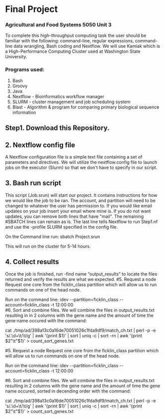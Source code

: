 # Final Project
### Agricultural and Food Systems 5050 Unit 3

To complete this high-throughput computing task the user should be familiar with the following: command-line, regular expressions, command-line data wrangling, Bash coding and Nextflow. We will use Kamiak which is a High-Performance Computing Cluster used at Washington State University.

### Programs used:
1. Bash
3. Groovy
2. Java
3. Nextflow - Bioinformatics workflow manager 
4. SLURM - cluster management and job scheduling system
5. Blast - Algorithm & program for comparing primary biological sequence information

## Step1. Download this Repository.

## 2. Nextflow config file
A Nextflow configuration file is a simple text file containing a set of parameters and directives. We will utilize the nextflow.config file to launch jobs on the executor (Slurm) so that we don't have to specify in our script. 

## 3. Bash run script
This script (Job.srun) will start our project. It contains instructions for how we would like the job to be ran. The account, and partition will need to be changed to whatever the user has permission to. If you would like email updates on your job insert your email where mine is. If you do not want updates, you can remove both lines that have "mail". The remaining #SBATCH lines can remain as is. The last line tells Nextflow to run Step1.nf and use the -profile SLURM specified in the config file. <p>
On the Command line run: sbatch Project.srun  <p>
This will run on the cluster for 5-14 hours.  




## 4. Collect results
Once the job is finished, run -find name “output_results” to locate the files returned and verify the results are what we expected.
#5. Request a node
Request one core from the ficklin_class partition which will allow us to run commands on one of the head node.  <p>
Run on the command line: idev --partition=ficklin_class --account=ficklin_class -t 12:00:00  
#6. Sort and combine files.
We will  combine the files in output_results.txt resulting in in 2 columns with the gene name and the amount of time the gene name occured with the command:   <p>
cat ./tmp/ad/398a13c0a16de70051026c1fda9df9/match_ch.txt | perl -p -e 's/\.\d+\t/\t/g' | awk '{print $1}' | sort | uniq -c | sort -rn | awk '{print $2"\t"$1}' > count_sort_genes.txt

#5. Request a node
Request one core from the ficklin_class partition which will allow us to run commands on one of the head node.  <p>
Run on the command line: idev --partition=ficklin_class --account=ficklin_class -t 12:00:00  
  
#6. Sort and combine files.
We will combine the files in output_results.txt resulting in 2 columns with the gene name and the amount of time the gene name occured, sorted in decending order with the command:   <p>
cat ./tmp/ad/398a13c0a16de70051026c1fda9df9/match_ch.txt | perl -p -e 's/\.\d+\t/\t/g' | awk '{print $1}' | sort | uniq -c | sort -rn | awk '{print $2"\t"$1}' > count_sort_genes.txt
  
 
